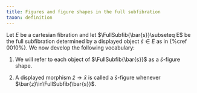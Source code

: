 ```yaml
---
title: Figures and figure shapes in the full subfibration
taxon: definition
---
```


Let $E$ be a cartesian fibration and let $\FullSubfib{\bar{s}}\subseteq E$ be the full subfibration determined by a displayed object $\bar{s}\in E$ as in {%cref 0010%}. We now develop the following vocabulary:

1. We will refer to each object of $\FullSubfib{\bar{s}}$ as a $\bar{s}$-figure
shape.

2. A displayed morphism $\bar{z}\to \bar{x}$ is called a $\bar{s}$-figure
   whenever $\bar{z}\in\FullSubfib{\bar{s}}$.

